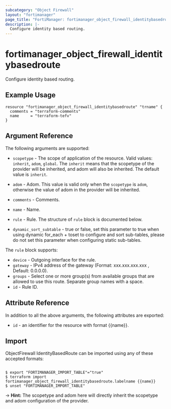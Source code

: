 ```yaml
---
subcategory: "Object Firewall"
layout: "fortimanager"
page_title: "FortiManager: fortimanager_object_firewall_identitybasedroute"
description: |-
  Configure identity based routing.
---
```


# fortimanager_object_firewall_identitybasedroute
Configure identity based routing.

## Example Usage

```hcl
resource "fortimanager_object_firewall_identitybasedroute" "trname" {
  comments = "terraform-comments"
  name     = "terraform-tefv"
}
```

## Argument Reference


The following arguments are supported:

* `scopetype` - The scope of application of the resource. Valid values: `inherit`, `adom`, `global`. The `inherit` means that the scopetype of the provider will be inherited, and adom will also be inherited. The default value is `inherit`.
* `adom` - Adom. This value is valid only when the `scopetype` is `adom`, otherwise the value of adom in the provider will be inherited.

* `comments` - Comments.
* `name` - Name.
* `rule` - Rule. The structure of `rule` block is documented below.
* `dynamic_sort_subtable` - true or false, set this parameter to true when using dynamic for_each + toset to configure and sort sub-tables, please do not set this parameter when configuring static sub-tables.

The `rule` block supports:

* `device` - Outgoing interface for the rule.
* `gateway` - IPv4 address of the gateway (Format: xxx.xxx.xxx.xxx , Default: 0.0.0.0).
* `groups` - Select one or more group(s) from available groups that are allowed to use this route. Separate group names with a space.
* `id` - Rule ID.


## Attribute Reference

In addition to all the above arguments, the following attributes are exported:
* `id` - an identifier for the resource with format {{name}}.

## Import

ObjectFirewall IdentityBasedRoute can be imported using any of these accepted formats:
```

$ export "FORTIMANAGER_IMPORT_TABLE"="true"
$ terraform import fortimanager_object_firewall_identitybasedroute.labelname {{name}}
$ unset "FORTIMANAGER_IMPORT_TABLE"
```
-> **Hint:** The scopetype and adom here will directly inherit the scopetype and adom configuration of the provider.
